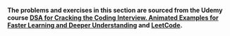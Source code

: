 **The problems and exercises in this section are sourced from the Udemy course [DSA for Cracking the Coding Interview. Animated Examples for Faster Learning and Deeper Understanding](https://www.udemy.com/course/data-structures-algorithms-python/?couponCode=KEEPLEARNING) and [LeetCode](https://leetcode.com/).**
